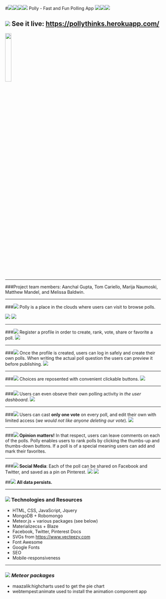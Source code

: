 #<img src="https://github.com/mnaumoski/Project3/blob/master/public/favicon.ico"><img src="https://github.com/mnaumoski/Project3/blob/master/public/favicon.ico"><img src="https://github.com/mnaumoski/Project3/blob/master/public/favicon.ico"><img src="https://github.com/mnaumoski/Project3/blob/master/public/favicon.ico"> Polly - Fast and Fun Polling App <img src="https://github.com/mnaumoski/Project3/blob/master/public/favicon.ico"><img src="https://github.com/mnaumoski/Project3/blob/master/public/favicon.ico"><img src="https://github.com/mnaumoski/Project3/blob/master/public/favicon.ico">

## <img src="https://github.com/mnaumoski/Project3/blob/master/public/favicon.ico"> See it live: https://pollythinks.herokuapp.com/

<img style="width: 20%;" src="https://github.com/mnaumoski/Project3/blob/master/public/polly.png">

---
###Project team members: Aanchal Gupta, Tom Cariello, Marija Naumoski, Matthew Mandel, and Melissa Baldwin.

---
###<img src="https://github.com/mnaumoski/Project3/blob/master/public/favicon.ico"> Polly is a place in the clouds where users can visit to browse polls. 

<img src="https://github.com/mnaumoski/Project3/blob/master/public/home.png">
<img src="https://github.com/mnaumoski/Project3/blob/master/public/footer.png">

---

###<img src="https://github.com/mnaumoski/Project3/blob/master/public/favicon.ico"> Register a profile in order to create, rank, vote, share or favorite a poll.
<img src="https://github.com/mnaumoski/Project3/blob/master/public/sign.png">

---
###<img src="https://github.com/mnaumoski/Project3/blob/master/public/favicon.ico"> Once the profile is created, users can log in safely and create their own polls. When writing the actual poll question the users can preview it before publishing.
<img src="https://github.com/mnaumoski/Project3/blob/master/public/preview.png">

---
###<img src="https://github.com/mnaumoski/Project3/blob/master/public/favicon.ico"> Choices are reposented with convenient clickable buttons.
<img src="https://github.com/mnaumoski/Project3/blob/master/public/choices.png">

---
###<img src="https://github.com/mnaumoski/Project3/blob/master/public/favicon.ico"> Users can even obseve their own polling activity in _the user dashboard_.
<img src="https://github.com/mnaumoski/Project3/blob/master/public/dasboard.png">

---
###<img src="https://github.com/mnaumoski/Project3/blob/master/public/favicon.ico"> Users can cast **only one vote** on every poll, and edit their own with limited access (*we would not like anyone deleting our vote*).
<img src="https://github.com/mnaumoski/Project3/blob/master/public/pollList.png"> 

---
###**<img src="https://github.com/mnaumoski/Project3/blob/master/public/favicon.ico"> Opinion matters!**  In that respect, users can leave comments on each of the polls. Polly enables users to rank polls by clicking the thumbs-up and thumbs-down buttons.  If a poll is of a special meaning users can add and mark their favorites.

---
###**<img src="https://github.com/mnaumoski/Project3/blob/master/public/favicon.ico"> Social Media**: Each of the poll can be shared on Facebook and Twitter, and saved as a pin on Pinterest.
<img src="https://github.com/mnaumoski/Project3/blob/master/public/facebook.png">
<img src="https://github.com/mnaumoski/Project3/blob/master/public/twit.png">

##<img src="https://github.com/mnaumoski/Project3/blob/master/public/favicon.ico"> **All data persists.**

---

### <img src="https://github.com/mnaumoski/Project3/blob/master/public/favicon.ico"> Technologies and Resources

- HTML, CSS, JavaScript, Jquery
- MongoDB + Robomongo
- Meteor.js + various packages (see below)
- Materializecss + Blaze
- Facebook, Twitter, Pinterest Docs
- SVGs from https://www.vecteezy.com
- Font Awesome
- Google Fonts
- SEO
- Mobile-responsiveness

---

### <img src="https://github.com/mnaumoski/Project3/blob/master/public/favicon.ico"> *Meteor packages* 
- maazalik:highcharts used to get the pie chart
- webtempest:animate used to install the animation component app

